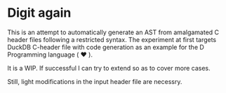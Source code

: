 # Digit again

This is an attempt to automatically generate an AST from amalgamated C header files following a restricted syntax.
The experiment at first targets DuckDB C-header file with code generation as an example for the D Programming language ( :heart: ).

It is a WIP. If successful I can try to extend so as to cover more cases.

Still, light modifications in the input header file are necessry.
